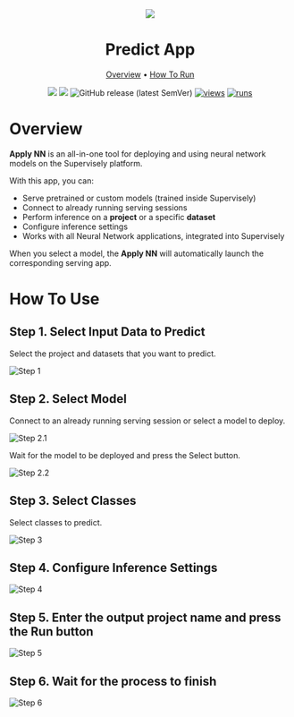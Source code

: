 <div align="center" markdown>
<img src="https://github.com/supervisely-ecosystem/apply-nn/releases/download/v0.0.1/app-poster.jpg"/>

# Predict App

<p align="center">
  <a href="#Overview">Overview</a> •
  <a href="#How-To-Run">How To Run</a>
</p>

[![](https://img.shields.io/badge/supervisely-ecosystem-brightgreen)](../../../../supervisely-ecosystem/apply-nn)
[![](https://img.shields.io/badge/slack-chat-green.svg?logo=slack)](https://supervisely.com/slack)
![GitHub release (latest SemVer)](https://img.shields.io/github/v/release/supervisely-ecosystem/apply-nn)
[![views](https://app.supervisely.com/img/badges/views/supervisely-ecosystem/apply-nn.png)](https://supervisely.com)
[![runs](https://app.supervisely.com/img/badges/runs/supervisely-ecosystem/apply-nn.png)](https://supervisely.com)

</div>

# Overview

**Apply NN** is an all-in-one tool for deploying and using neural network models on the Supervisely platform.

With this app, you can:

- Serve pretrained or custom models (trained inside Supervisely)
- Connect to already running serving sessions
- Perform inference on a **project** or a specific **dataset**
- Configure inference settings
- Works with all Neural Network applications, integrated into Supervisely

When you select a model, the **Apply NN** will automatically launch the corresponding serving app.

# How To Use

## Step 1. Select Input Data to Predict

Select the project and datasets that you want to predict.

![Step 1](https://github.com/supervisely-ecosystem/apply-nn/releases/download/v0.0.1/step-1-predict-app.png)

## Step 2. Select Model

Connect to an already running serving session or select a model to deploy.

![Step 2.1](https://github.com/supervisely-ecosystem/apply-nn/releases/download/v0.0.1/step-2-2-predict-app.png)

Wait for the model to be deployed and press the Select button.

![Step 2.2](https://github.com/supervisely-ecosystem/apply-nn/releases/download/v0.0.1/step-2-predict-app.png)

## Step 3. Select Classes

Select classes to predict.

![Step 3](https://github.com/supervisely-ecosystem/apply-nn/releases/download/v0.0.1/step-3-predict-app.png)

## Step 4. Configure Inference Settings

![Step 4](https://github.com/supervisely-ecosystem/apply-nn/releases/download/v0.0.1/step-4-predict-app.png)

## Step 5. Enter the output project name and press the Run button

![Step 5](https://github.com/supervisely-ecosystem/apply-nn/releases/download/v0.0.1/step-5-predict-app.png)

## Step 6. Wait for the process to finish

![Step 6](https://github.com/supervisely-ecosystem/apply-nn/releases/download/v0.0.1/step-6-predict-app.png)

